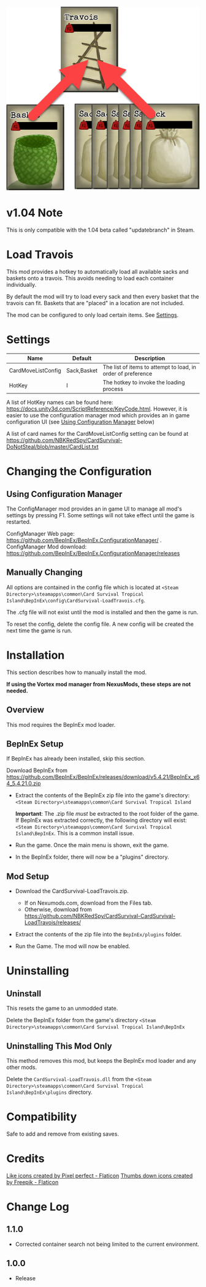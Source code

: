 
![Alt text](media/TravoisLoad.png)

# v1.04 Note
This is only compatible with the 1.04 beta called "updatebranch" in Steam.

# Load Travois
This mod provides a hotkey to automatically load all available sacks and baskets onto a travois.  This avoids needing to load each container individually.

By default the mod will try to load every sack and then every basket that the travois can fit.  Baskets that are "placed" in a location are not included.

The mod can be configured to only load certain items.  See [Settings](#settings).

# Settings
|Name|Default|Description|
|--|--|--|
|CardMoveListConfig|Sack,Basket|The list of items to attempt to load, in order of preference|
|HotKey|I|The hotkey to invoke the loading process|

A list of HotKey names can be found here: https://docs.unity3d.com/ScriptReference/KeyCode.html.  However, it is easier to use the configuration manager mod which provides an in game configuration UI (see [Using Configuration Manager](#using-configuration-manager) below)

A list of card names for the CardMoveListConfig setting can be found at https://github.com/NBKRedSpy/CardSurvival-DoNotSteal/blob/master/CardList.txt


# Changing the Configuration

## Using Configuration Manager
The ConfigManager mod provides an in game UI to manage all mod's settings by pressing F1.  Some settings will not take effect until the game is restarted.

ConfigManager Web page: https://github.com/BepInEx/BepInEx.ConfigurationManager/ .  
ConfigManager Mod download:  https://github.com/BepInEx/BepInEx.ConfigurationManager/releases

## Manually Changing

All options are contained in the config file which is located at ```<Steam Directory>\steamapps\common\Card Survival Tropical Island\BepInEx\config\CardSurvival-LoadTravois.cfg```.

The .cfg file will not exist until the mod is installed and then the game is run.

To reset the config, delete the config file.  A new config will be created the next time the game is run.

# Installation 
This section describes how to manually install the mod.

**If using the Vortex mod manager from NexusMods, these steps are not needed.**

## Overview
This mod requires the BepInEx mod loader.

## BepInEx Setup
If BepInEx has already been installed, skip this section.

Download BepInEx from https://github.com/BepInEx/BepInEx/releases/download/v5.4.21/BepInEx_x64_5.4.21.0.zip

* Extract the contents of the BepInEx zip file into the game's directory:
```<Steam Directory>\steamapps\common\Card Survival Tropical Island```

    __Important__:  The .zip file *must* be extracted to the root folder of the game.  If BepInEx was extracted correctly, the following directory will exist: ```<Steam Directory>\steamapps\common\Card Survival Tropical Island\BepInEx```.  This is a common install issue.

* Run the game.  Once the main menu is shown, exit the game.
    
* In the BepInEx folder, there will now be a "plugins" directory.

## Mod Setup
* Download the CardSurvival-LoadTravois.zip.  
    * If on Nexumods.com, download from the Files tab.
    * Otherwise, download from https://github.com/NBKRedSpy/CardSurvival-CardSurvival-LoadTravois/releases/

* Extract the contents of the zip file into the ```BepInEx/plugins``` folder.

* Run the Game.  The mod will now be enabled.

# Uninstalling

## Uninstall
This resets the game to an unmodded state.

Delete the BepInEx folder from the game's directory
```<Steam Directory>\steamapps\common\Card Survival Tropical Island\BepInEx```

## Uninstalling This Mod Only

This method removes this mod, but keeps the BepInEx mod loader and any other mods.

Delete the ```CardSurvival-LoadTravois.dll``` from the ```<Steam Directory>\steamapps\common\Card Survival Tropical Island\BepInEx\plugins``` directory.

# Compatibility
Safe to add and remove from existing saves.

# Credits
<a href="https://www.flaticon.com/free-icons/like" title="like icons">Like icons created by Pixel perfect - Flaticon</a>
<a href="https://www.flaticon.com/free-icons/thumbs-down" title="thumbs down icons">Thumbs down icons created by Freepik - Flaticon</a>

# Change Log 

## 1.1.0
* Corrected container search not being limited to the current environment.

## 1.0.0
* Release


